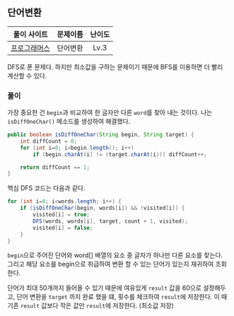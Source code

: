 ## 단어변환

|풀이 사이트|문제이름|난이도|
|:---:|:---:|:---:|
| [프로그래머스](https://school.programmers.co.kr/learn/courses/30/lessons/43163)|단어변환|Lv.3|

DFS로 푼 문제다. 하지만 최소값을 구하는 문제이기 때문에 BFS를 이용하면 더 빨리 계산할 수 있다.

### 풀이
가장 중요한 건 `begin`과 비교하여 한 글자만 다른 `word`를 찾아 내는 것이다. 나는 `isDiffOneChar()` 메소드를 생성하여 해결했다.

```java
public boolean isDiffOneChar(String begin, String target) {
    int diffCount = 0;
    for (int i=0; i<begin.length(); i++)
        if (begin.charAt(i) != (target.charAt(i))) diffCount++;

    return diffCount == 1;
}
```

핵심 DFS 코드는 다음과 같다.

```java
for (int i=0; i<words.length; i++) {
    if (isDiffOneChar(begin, words[i]) && !visited[i]) {
        visited[i] = true;
        DFS(words, words[i], target, count + 1, visited);
        visited[i] = false;
    }
}
```

`begin`으로 주어진 단어와 word[] 배열의 요소 중 글자가 하나만 다른 요소를 찾는다. 그리고 해당 요소를 begin으로 취급하여 변환 할 수 있는 단어가 있는지 재귀하여 조회한다.

단어가 최대 50개까지 들어올 수 있기 때문에 여유있게 `result` 값을 60으로 설정해두고, 단어 변환을 `target` 까지 완료 했을 떄, 횟수를 체크하여 `result`에 저장한다. 이 때 기존 `result` 값보다 작은 값만 `result`에 저장한다. (최소값 저장)